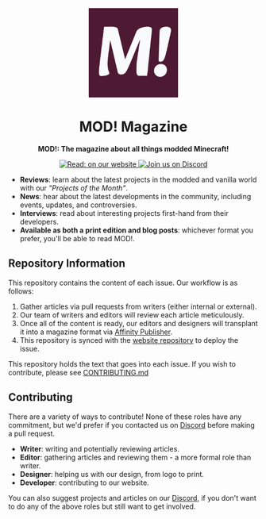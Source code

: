 <center>
    <img width=180 src="./MOD! Logo Temporary.png" alt="Temporary MOD! Logo" />
</center>

# <center>MOD! Magazine</center>

**<center>MOD!: The magazine about all things modded Minecraft!</center>**

<center>
<a href="https://mod-magazine.github.io">
    <img src="https://img.shields.io/badge/read-on%20our%20website-green" alt="Read: on our website" />
</a>
<a href="https://mod-magazine.github.io/discord">
    <img src="https://img.shields.io/discord/1076617537355251832" alt="Join us on Discord" />
</a>
</center>

- **Reviews**: learn about the latest projects in the modded and vanilla world
  with our _"Projects of the Month"_.
- **News**: hear about the latest developments in the community, including
  events, updates, and controversies.
- **Interviews**: read about interesting projects first-hand from their
  developers.
- **Available as both a print edition and blog posts**: whichever format you
  prefer, you'll be able to read MOD!.

## Repository Information

This repository contains the content of each issue. Our workflow is as follows:

1. Gather articles via pull requests from writers (either internal or external).
2. Our team of writers and editors will review each article meticulously.
3. Once all of the content is ready, our editors and designers will transplant
   it into a magazine format via
   [Affinity Publisher](https://affinity.serif.com/en-gb/publisher).
4. This repository is synced with the
   [website repository](https://github.com/MOD-Magazine/mod-magazine.github.io)
   to deploy the issue.

This repository holds the text that goes into each issue. If you wish to
contribute, please see
[CONTRIBUTING.md](./CONTRIBUTING.md)

## Contributing

There are a variety of ways to contribute! None of these roles have any
commitment, but we'd prefer if you contacted us on
[Discord](https://mod-magazine.github.io/discord) before making a pull request.

- **Writer**: writing and potentially reviewing articles.
- **Editor**: gathering articles and reviewing them - a more formal role than
  writer.
- **Designer**: helping us with our design, from logo to print.
- **Developer**: contributing to our website.

You can also suggest projects and articles on our
[Discord](https://mod-magazine.github.io/discord), if you don't want to do any
of the above roles but still want to get involved.
